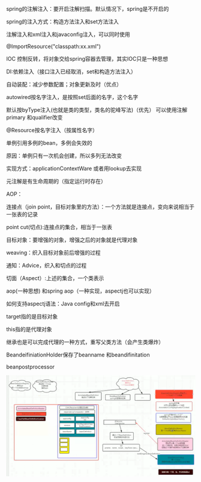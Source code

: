 spring的注解注入：要开启注解扫描。默认情况下，spring是不开启的



spring的注入方式：构造方法注入和set方法注入



注解注入和xml注入和javaconfig注入，可以同时使用

@ImportResource("classpath:xx.xml")



IOC 控制反转，将对象交给spring容器去管理，其实IOC只是一种思想

DI:依赖注入（接口注入已经取消，set和构造方法注入）



自动装配：减少参数配置；对象更新及时（优点）



autowired按名字注入，是按照set后面的名字，这个名字

默认按byType注入(也就是类的类型，类名的驼峰写法)（优先）  可以使用注解primary   和qualifier改变

@Resource按名字注入（按属性名字）



单例引用多例的bean，多例会失效的



原因：单例只有一次机会创建，所以多列无法改变 

实现方式：applicationContextWare  或者用lookup去实现



元注解是有生命周期的（指定运行时存在）

AOP：

连接点（join point，目标对象里的方法）：一个方法就是连接点，变向来说相当于一张表的记录

point cut(切点):连接点的集合，相当于一张表

目标对象：要增强的对象，增强之后的对象就是代理对象

weaving：织入目标对象前后增强的过程

通知：Advice，织入和切点的过程

切面（Aspect）:上述的集合，一个类表示



aop(一种思想) 和spring aop（一种实现，aspectj也可以实现）

如何支持aspectj语法：Java config和xml去开启

target指的是目标对象

this指的是代理对象



继承也是可以完成代理的一种方式，重写父类方法（会产生类爆炸）





BeandeifiniationHolder保存了beanname 和beandifinitation



beanpostprocessor

![image-20200720102741313](spring.assets/image-20200720102741313.png)